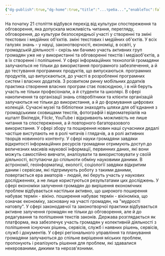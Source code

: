 ```yaml
---
{"dg-publish":true,"dg-home":true,"title":"...треба...","enableToc":false,"permalink":"/vvedennya/","tags":["gardenEntry"],"dgPassFrontmatter":true,"noteIcon":"","created":"","updated":""}
---
```



На початку 21 століття відбувся перехід від культури спостереження та
обговорення, яка допускала можливість читання, перегляду, обговорення, до культури безпосередньої участі у створенні та зміні текстових і медійних об'єктів.
зміні текстових і медійних об'єктів. У всіх галузях знань - у науці, законотворчості, економіці, в освіті, у громадській діяльності - скрізь ми бачимо участь активних груп громадян уже не у використанні та обговоренні текстів і медіаоб'єктів, а в їх створенні
і поліпшенні. У сфері інформаційних технологій громадяни залучаються не
тільки до використання програмного забезпечення, а й до тестування програмних продуктів, що випускаються.
програмних продуктів, що випускаються, до участі в розробленні програмних
систем і власних додатків. З розвитком ринку мобільних додатків
практика створення власних програм стає повсюдною, і в ній
беруть участь не тільки професіонали, а й студенти та школярі. В
сфері накопичення та організації знань співробітники та клієнти організацій
залучаються не тільки до використання, а й до формування цифрових
колекцій. Сучасні музеї та бібліотеки знаходять шляхи для об'єднання з
громадськими сховищами текстів, фотографій і відеоматеріалів на кшталт
Вікіпедія, Flickr, YouTube і відкривають можливість не лише читання та
спостереження, а й повторного багаторазового використання. У сфері збору та
поширення новин наші сучасники дедалі частіше виступають не в ролі
читачів і глядачів, а в ролі активних творців новинного контенту.
У сфері науки громадяни завдяки відкритості інформаційних ресурсів
громадяни отримують доступ до величезних масивів наукової інформації,
первинних даних, які вони можуть самостійно вивчати,
аналізувати та використовувати у своїй діяльності, вступаючи до спільноти
обміну науковими даними. В астрономії, геоінформатиці, екології,
соціології завдяки відкритим даним і сервісам, які підтримують
роботу з такими даними, повертається ера аматорів - людей, які
беруть участь у наукових дослідженнях, а не лише користуються
результатами цих досліджень. У сфері економіки залучення громадян до
вирішення економічних проблем відбувається настільки активно, що широкого поширення набуває термін - вікіно.
поширення набуває термін - вікіноміка, що означає економіку,
засновану на участі громадян, на "мудрості натовпу". У сфері
законодавчої та законотворчої практики відбувається активне
залучення громадян не тільки до обговорення, але й до редагування та поліпшення
текстів законів. Держава розглядається як платформа, яка
забезпечує участь громадян у колективній діяльності з поліпшення існуючих рішень, сервісів, служб і
наявних рішень, сервісів, служб і документів. У сфері
регіонального управління та планування громадяни залучаються до
спільне вирішення міських проблем, пропонують і реалізують рішення для
проблем, які здавалися некерованими, дикими та нерозв'язними.